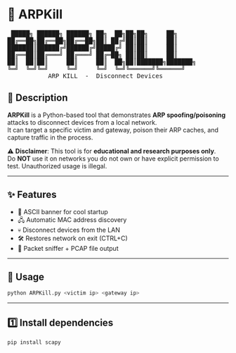 
# 🥾 ARPKill

<pre>
 █████╗ ██████╗ ██████╗ ██╗  ██╗██╗██╗     ██╗     
██╔══██╗██╔══██╗██╔══██╗██║ ██╔╝██║██║     ██║     
███████║██████╔╝██████╔╝█████╔╝ ██║██║     ██║     
██╔══██║██╔═══╝ ██╔═══╝ ██╔═██╗ ██║██║     ██║     
██║  ██║██║     ██║     ██║  ██╗██║███████╗███████╗
╚═╝  ╚═╝╚═╝     ╚═╝     ╚═╝  ╚═╝╚══════╝╚══════╝
           ARP KILL  -  Disconnect Devices</pre>


## 📖 Description
**ARPKill** is a Python-based tool that demonstrates **ARP spoofing/poisoning** attacks to disconnect devices from a local network.  
It can target a specific victim and gateway, poison their ARP caches, and capture traffic in the process.  

⚠️ **Disclaimer**: This tool is for **educational and research purposes only**.  
Do **NOT** use it on networks you do not own or have explicit permission to test. Unauthorized usage is illegal.  

---

## ✨ Features
- 🎨 ASCII banner for cool startup
- 🖧 Automatic MAC address discovery
- 💀 Disconnect devices from the LAN
- 🛠️ Restores network on exit (CTRL+C)
- 📡 Packet sniffer + PCAP file output

---

## 🚀 Usage
```bash
python ARPKill.py <victim ip> <gateway ip>
```
---

## 1️⃣ Install dependencies
```bash
pip install scapy
```
